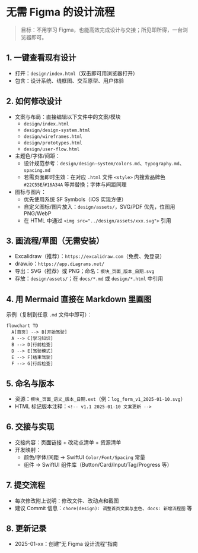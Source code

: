 # 无需 Figma 的设计流程

> 目标：不用学习 Figma，也能高效完成设计与交接；所见即所得，一台浏览器即可。

## 1. 一键查看现有设计
- 打开：`design/index.html`（双击即可用浏览器打开）
- 包含：设计系统、线框图、交互原型、用户体验

## 2. 如何修改设计
- 文案与布局：直接编辑以下文件中的文案/模块
  - `design/index.html`
  - `design/design-system.html`
  - `design/wireframes.html`
  - `design/prototypes.html`
  - `design/user-flow.html`
- 主题色/字体/间距：
  - 设计规范参考：`design/design-system/colors.md`、`typography.md`、`spacing.md`
  - 若需页面即时生效：在对应 `.html` 文件 `<style>` 内搜索品牌色 `#22C55E`/`#16A34A` 等并替换；字体与间距同理
- 图标与图片：
  - 优先使用系统 SF Symbols（iOS 实现方便）
  - 自定义图标/图片放入：`design/assets/`，SVG/PDF 优先，位图用 PNG/WebP
  - 在 HTML 中通过 `<img src="../design/assets/xxx.svg">` 引用

## 3. 画流程/草图（无需安装）
- Excalidraw（推荐）：`https://excalidraw.com`（免费、免登录）
- draw.io：`https://app.diagrams.net/`
- 导出：SVG（推荐）或 PNG；命名：`模块_页面_版本_日期.svg`
- 存放：`design/assets/`；在 `docs/*.md` 或 `design/*.html` 中引用

## 4. 用 Mermaid 直接在 Markdown 里画图
示例（复制到任意 `.md` 文件中即可）：
```mermaid
flowchart TD
  A[首页] --> B[开始驾驶]
  A --> C[学习知识]
  B --> D[行前检查]
  D --> E[驾驶模式]
  E --> F[结束驾驶]
  F --> G[行后检查]
```

## 5. 命名与版本
- 资源：`模块_页面_语义_版本_日期.ext`（例：`log_form_v1_2025-01-10.svg`）
- HTML 标记版本注释：`<!-- v1.1 2025-01-10 文案更新 -->`

## 6. 交接与实现
- 交接内容：页面链接 + 改动点清单 + 资源清单
- 开发映射：
  - 颜色/字体/间距 → SwiftUI `Color/Font/Spacing` 常量
  - 组件 → SwiftUI 组件库（Button/Card/Input/Tag/Progress 等）

## 7. 提交流程
- 每次修改附上说明：修改文件、改动点和截图
- 建议 Commit 信息：`chore(design): 调整首页文案与主色`、`docs: 新增流程图` 等

## 8. 更新记录
- 2025-01-xx：创建“无 Figma 设计流程”指南
